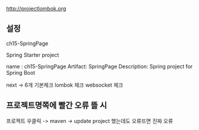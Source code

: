 http://projectlombok.org<br>
<h2>설정</h2>
ch15-SpringPage

Spring Starter project

name : ch15-SpringPage
Artifact: SpringPage
Description: Spring project for Spring Boot

next -> 6개 기본체크
lombok 체크
websocket 체크
<h2>프로젝트명쪽에 빨간 오류 뜰 시</h2>
프로젝트 우클릭 -> maven -> update project
했는데도 오류뜨면 진짜 오류
